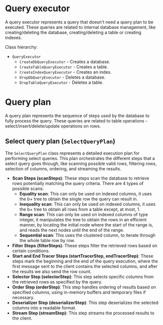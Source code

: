 # Query executor

A query executor represents a query that doesn't need a query plan to be executed.
These queries are related to internal database management, like creating/deleting the database, creating/deleting a
table or creating indexes.

Class hierarchy:

- `QueryExecutor`
    - `CreateDbQueryExecutor` - Creates a database.
    - `CreateTableQueryExecutor` - Creates a table.
    - `CreateIndexQueryExecutor` - Creates an index.
    - `DropDbQueryExecutor` - Deletes a database.
    - `DropTableQueryExecutor` - Deletes a table.

# Query plan

A query plan represents the sequence of steps used by the database to fully process the query.
These queries are related to table operations - select/insert/delete/update operations on rows.

## Select query plan (`SelectQueryPlan`)

The `SelectQueryPlan` class represents a detailed execution plan for performing select queries. This plan orchestrates
the different steps that a select query goes through, like scanning possible valid rows, filtering rows, selection of
columns, ordering, and streaming the results.

- **Scan Steps (scanSteps)**: These steps scan the database to retrieve rows potentially matching the query criteria.
  There are 4 types of possible scans:
    - **Equality scan**: This can only be used on indexed columns, it uses the b+ tree to obtain the single row the
      query
      can result in.
    - **Inequality scan**: This can only be used on indexed columns, it uses the b+ tree to obtain all rows from a table
      except, at most, 1.
    - **Range scan**: This can only be used on indexed columns of type integer, it manipulates the tree to obtain the
      rows
      in an efficient manner, by locating the initial node where the start of the range is, and reads the next nodes
      until the end of the range.
    - **Sequential scan**: This uses the clustered column, to iterate through the whole table row by row.
- **Filter Steps (filterSteps)**: These steps filter the retrieved rows based on certain conditions.
- **Start and End Tracer Steps (startTracerStep, endTracerStep)**: These steps mark the beginning and the end of the
  query execution, where the first message sent to the client contains the selected columns, and after the results we
  also send the row count.
- **Selector Step (selectorStep)**: This step selects specific columns from the retrieved rows as specified by the
  query.
- **Order Step (orderStep)**: This step handles ordering of results based on specified columns, using in-memory buffers
  and temporary files if necessary.
- **Deserializer Step (deserializerStep)**: This step deserializes the selected columns into a readable format.
- **Stream Step (streamStep)**: This step streams the processed results to the client.